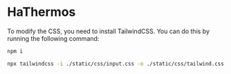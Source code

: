 # HaThermos

To modify the CSS, you need to install TailwindCSS. You can do this by running the following command:

```bash
npm i
```


```bash
npx tailwindcss -i ./static/css/input.css -o ./static/css/tailwind.css --watch
```